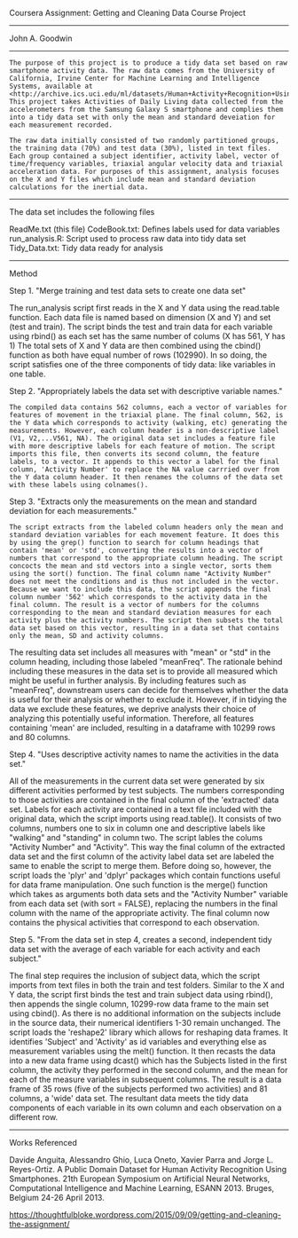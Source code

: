 Coursera Assignment: Getting and Cleaning Data Course Project
_____________________________________________________________
John A. Goodwin 
_____________________________________________________________
    The purpose of this project is to produce a tidy data set based on raw smartphone activity data. The raw data comes from the University of California, Irvine Center for Machine Learning and Intelligence Systems, available at <http://archive.ics.uci.edu/ml/datasets/Human+Activity+Recognition+Using+Smartphone>. This project takes Activities of Daily Living data collected from the accelerometers from the Samsung Galaxy S smartphone and complies them into a tidy data set with only the mean and standard deveiation for each measurement recorded. 

    The raw data initially consisted of two randomly partitioned groups, the training data (70%) and test data (30%), listed in text files. Each group contained a subject identifier, activity label, vector of time/frequency variables, triaxial angular velocity data and triaxial acceleration data. For purposes of this assignment, analysis focuses on the X and Y files which include mean and standard deviation calculations for the inertial data. 
___________________________________________________________
The data set includes the following files

ReadMe.txt (this file)
CodeBook.txt: Defines labels used for data variables
run_analysis.R: Script used to process raw data into tidy data set
Tidy_Data.txt: Tidy data ready for analysis
___________________________________________________________
Method

Step 1. "Merge training and test data sets to create one data set"

   The run_analysis script first reads in the X and Y data using the read.table function. Each data file is named based on dimension (X and Y) and set (test and train). The script binds the test and train data for each variable using rbind() as each set has the same number of colums (X has 561, Y has 1) The total sets of X and Y data are then combined using the cbind() function as both have equal number of rows (102990). In so doing, the script satisfies one of the three components of tidy data: like variables in one table.
   
Step 2. "Appropriately labels the data set with descriptive variable names."

    The compiled data contains 562 columns, each a vector of variables for features of movement in the triaxial plane. The final column, 562, is the Y data which corresponds to activity (walking, etc) generating the measurements. However, each column header is a non-descriptive label (V1, V2,...V561, NA). The original data set includes a feature file with more descriptive labels for each feature of motion. The script imports this file, then converts its second column, the feature labels, to a vector. It appends to this vector a label for the final column, 'Activity Number' to replace the NA value carrried over from the Y data column header. It then renames the columns of the data set with these labels using colnames().

Step 3. "Extracts only the measurements on the mean and standard deviation for each measurements."

    The script extracts from the labeled column headers only the mean and standard deviation variables for each movement feature. It does this by using the grep() function to search for column headings that contain 'mean' or 'std', converting the results into a vector of numbers that correspond to the appropriate column heading. The script concocts the mean and std vectors into a single vector, sorts them using the sort() function. The final column name "Activity Number" does not meet the conditions and is thus not included in the vector. Because we want to include this data, the script appends the final column number '562' which corresponds to the activity data in the final column. The result is a vector of numbers for the columns corresponding to the mean and standard deviation measures for each activity plus the activity numbers. The script then subsets the total data set based on this vector, resulting in a data set that contains only the mean, SD and activity columns. 

   The resulting data set includes all measures with "mean" or "std" in the column heading, including those labeled "meanFreq". The rationale behind including these measures in the data set is to provide all measured which might be useful in further analysis. By including features such as "meanFreq", downstream users can decide for themselves whether the data is useful for their analysis or whether to exclude it. However, if in tidying the data we exclude these features, we deprive analysts their choice of analyzing this potentially useful information. Therefore, all features containing 'mean' are included, resulting in a dataframe with 10299 rows and 80 columns. 
   
Step 4. "Uses descriptive activity names to name the activities in the data set."

   All of the measurements in the current data set were generated by six different activities performed by test subjects. The numbers corresponding to those activities are contained in the final column of the 'extracted' data set. Labels for each activity are contained in a text file included with the original data, which the script imports using read.table(). It consists of two columns, numbers one to six in column one and descriptive labels like "walking" and "standing" in column two. The script lables the colums "Activity Number" and "Activity". This way the final column of the extracted data set and the first column of the activity label data set are labeled the same to enable the script to merge them. Before doing so, however, the script loads the 'plyr' and 'dplyr' packages which contain functions useful for data frame manipulation. One such function is the merge() function which takes as arguments both data sets and the "Activity Number" variable from each data set (with sort = FALSE), replacing the numbers in the final column with the name of the appropriate activity. The final column now contains the physical activities that correspond to each observation. 
   
Step 5. "From the data set in step 4, creates a second, independent tidy data set with the average of each variable for each activity and each subject."

   The final step requires the inclusion of subject data, which the script imports from text files in both the train and test folders. Similar to the X and Y data, the script first binds the test and train subject data using rbind(), then appends the single column, 10299-row data frame to the main set using cbind(). As there is no additional information on the subjects include in the source data, their numerical identifiers 1-30 remain unchanged. The script loads the 'reshape2' library which allows for reshaping data frames. It identifies 'Subject' and 'Activity' as id variables and everything else as measurement variables using the melt() function. It then recasts the data into a new data frame using dcast() which has the Subjects listed in the first column, the activity they performed in the second column, and the mean for each of the measure variables in subsequent columns. The result is a data frame of 35 rows (five of the subjects performed two activities) and 81 columns, a 'wide' data set. The resultant data meets the tidy data components of each variable in its own column and each observation on a different row. 

________________________________________________________________________________
Works Referenced

Davide Anguita, Alessandro Ghio, Luca Oneto, Xavier Parra and Jorge L. Reyes-Ortiz. A Public Domain Dataset for Human Activity Recognition Using Smartphones. 21th European Symposium on Artificial Neural Networks, Computational Intelligence and Machine Learning, ESANN 2013. Bruges, Belgium 24-26 April 2013. 

https://thoughtfulbloke.wordpress.com/2015/09/09/getting-and-cleaning-the-assignment/
